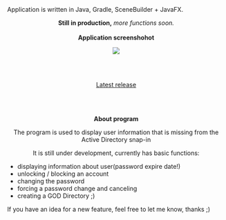 
<span align="center">
Application is written in Java, Gradle, SceneBuilder + JavaFX.

 <b>Still in production,</b> <i>more functions soon.</i>
<br><br>
 <b>Application screenshohot</p></b>
 <p><image src="https://user-images.githubusercontent.com/61277838/189067490-33b6b031-2e9f-47b4-b4ee-25fbaed32c7a.png"></p>
 <br><br>
 
 <p align="center"><a href="https://github.com/Tacoo99/NetUser_GUI/releases/tag/Alpha">Latest release</a></p>
 </br></br>
 
 <b>About program</b>
 <p>The program is used to display user information that is missing from the Active Directory snap-in</p>
 <p>It is still under development, currently has basic functions:</p>
  </span>
 <ul>
  <li>displaying information about user(password expire date!)</li>
  <li>unlocking / blocking an account</li>
  <li>changing the password</li>
  <li>forcing a password change and canceling</li>
  <li>creating a GOD Directory ;)</li>
</ul>


<p>If you have an idea for a new feature, feel free to let me know, thanks ;)</p>
 </span>




